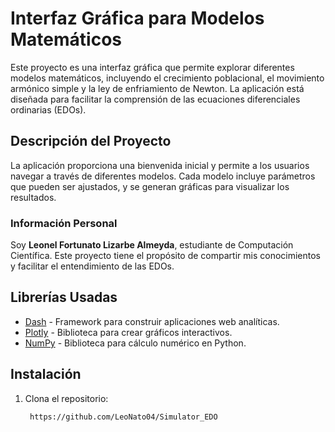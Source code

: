 # Interfaz Gráfica para Modelos Matemáticos

Este proyecto es una interfaz gráfica que permite explorar diferentes modelos matemáticos, incluyendo el crecimiento poblacional, el movimiento armónico simple y la ley de enfriamiento de Newton. La aplicación está diseñada para facilitar la comprensión de las ecuaciones diferenciales ordinarias (EDOs).

## Descripción del Proyecto

La aplicación proporciona una bienvenida inicial y permite a los usuarios navegar a través de diferentes modelos. Cada modelo incluye parámetros que pueden ser ajustados, y se generan gráficas para visualizar los resultados.

### Información Personal

Soy **Leonel Fortunato Lizarbe Almeyda**, estudiante de Computación Científica. Este proyecto tiene el propósito de compartir mis conocimientos y facilitar el entendimiento de las EDOs.

## Librerías Usadas

- [Dash](https://dash.plotly.com/) - Framework para construir aplicaciones web analíticas.
- [Plotly](https://plotly.com/python/) - Biblioteca para crear gráficos interactivos.
- [NumPy](https://numpy.org/) - Biblioteca para cálculo numérico en Python.

## Instalación

1. Clona el repositorio:

   ```bash
    https://github.com/LeoNato04/Simulator_EDO
